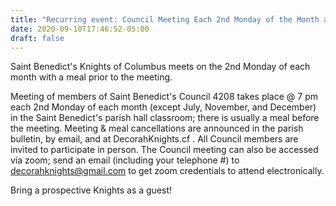 ```yaml
---
title: "Recurring event: Council Meeting Each 2nd Monday of the Month at 7 pm with Meal Prior to Meeting"
date: 2020-09-10T17:46:52-05:00
draft: false
---
```

Saint Benedict's Knights of Columbus meets on the 2nd Monday of each month with a meal prior to the meeting.
<!--more-->
Meeting of members of Saint Benedict's Council 4208 takes place @ 7 pm each 2nd Monday of each month (except July, November, and December) in the Saint Benedict's parish hall classroom; there is usually a meal before the meeting. Meeting & meal cancellations are announced in the parish bulletin, by email, and at DecorahKnights.cf . All Council members are invited to participate in person. The Council meeting can also be accessed via zoom; send an email (including your telephone #) to decorahknights@gmail.com to get zoom credentials to attend electronically.

Bring a prospective Knights as a guest!
